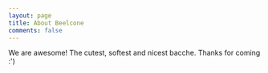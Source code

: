 ```yaml
---
layout: page
title: About Beelcone
comments: false
---
```


We are awesome! The cutest, softest and nicest bacche. Thanks for coming :')